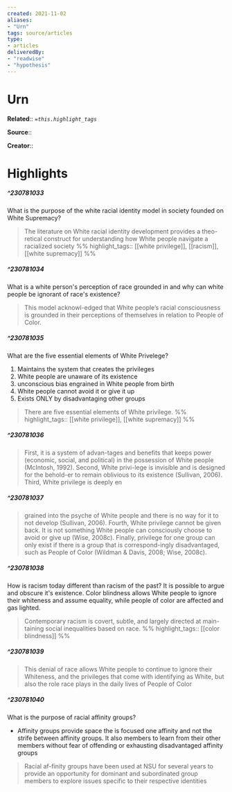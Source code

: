 ```yaml
---
created: 2021-11-02
aliases:
- "Urn"
tags: source/articles
type: 
- articles
deliveredBy: 
- "readwise"
- "hypothesis"
---
```

# Urn

**Related**:: 
*`=this.highlight_tags`*

**Source**:: 

**Creator**::

# Highlights
##### ^230781033
What is the purpose of the white racial identity model in society founded on White Supremacy?  
> The literature on White racial identity development provides a theo-retical construct for understanding how White people navigate a racialized society 
%%
highlight_tags:: [[white privilege]], [[racism]], [[white supremacy]]
%%
##### ^230781034
What is a white person's perception of race grounded in and why can white people be ignorant of race's existence?  
> This model acknowl-edged that White people’s racial consciousness is grounded in their perceptions of themselves in relation to People of Color. 

##### ^230781035
What are the five essential elements of White Privelege?
1. Maintains the system that creates the privileges
2. White people are unaware of its existence
3. unconscious bias engrained in White people from birth
4. White people cannot avoid it or give it up
5. Exists ONLY by disadvantaging other groups  
> There are five essential elements of White privilege. 
%%
highlight_tags:: [[white privilege]], [[white supremacy]]
%%
##### ^230781036
  
> First, it is a system of advan-tages and benefits that keeps power (economic, social, and political) in the possession of White people (McIntosh, 1992). Second, White privi-lege is invisible and is designed for the behold-er to remain oblivious to its existence (Sullivan, 2006). Third, White privilege is deeply en 

##### ^230781037
  
> grained into the psyche of White people and there is no way for it to not develop (Sullivan, 2006). Fourth, White privilege cannot be given back. It is not something White people can consciously choose to avoid or give up (Wise, 2008c). Finally, privilege for one group can only exist if there is a group that is correspond-ingly disadvantaged, such as People of Color (Wildman & Davis, 2008; Wise, 2008c). 

##### ^230781038
How is racism today different than racism of the past?
It is possible to argue and obscure it's existence. Color blindness allows White people to ignore their whiteness and assume equality, while people of color are affected and gas lighted.  
> Contemporary racism is covert, subtle, and largely directed at main-taining social inequalities based on race. 
%%
highlight_tags:: [[color blindness]]
%%
##### ^230781039
  
> This denial of race allows White people to continue to ignore their Whiteness, and the privileges that come with identifying as White, but also the role race plays in the daily lives of People of Color 

##### ^230781040
What is the purpose of racial affinity groups?
- Affinity groups provide space the is focused one affinity and not the strife between affinity groups. It also members to learn from their other members without fear of offending or exhausting disadvantaged affinity groups  
> Racial af-finity groups have been used at NSU for several years to provide an opportunity for dominant and subordinated group members to explore issues specific to their respective identities 


